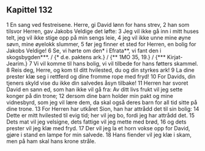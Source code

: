 ## Kapittel 132

1 En sang ved festreisene. Herre, gi David lønn for hans strev,
2 han som tilsvor Herren, gav Jakobs Veldige det løfte:
3 Jeg vil ikke gå inn i mitt huses telt, jeg vil ikke stige opp på min sengs leie,
4 jeg vil ikke unne mine øyne søvn, mine øyelokk slummer,
5 før jeg finner et sted for Herren, en bolig for Jakobs Veldige!
6 Se, vi hørte om den* i Efrata**, vi fant den i skogsbygden***. / {* d.e. paktens ark.} / {** 1MO 35, 19.} / {*** Kirjat-Jearim.}
7 Vi vil komme til hans bolig, vi vil tilbede for hans føtters skammel.
8 Reis deg, Herre, og kom til ditt hvilested, du og din styrkes ark!
9 La dine prester klæ seg i rettferd og dine fromme rope med fryd!
10 For Davids, din tjeners skyld vise du ikke din salvedes åsyn tilbake!
11 Herren har svoret David en sann ed, som han ikke vil gå fra: Av ditt livs frukt vil jeg sette konger på din trone;
12 dersom dine barn holder min pakt og mine vidnesbyrd, som jeg vil lære dem, da skal også deres barn for all tid sitte på dine trone.
13 For Herren har utkåret Sion, han har attrådd det til sin bolig:
14 Dette er mitt hvilested til evig tid; her vil jeg bo, fordi jeg har attrådd det.
15 Dets mat vil jeg velsigne, dets fattige vil jeg mette med brød,
16 og dets prester vil jeg klæ med fryd.
17 Der vil jeg la et horn vokse opp for David, gjøre i stand en lampe for min salvede.
18 Hans fiender vil jeg klæ i skam, men på ham skal hans krone stråle.
